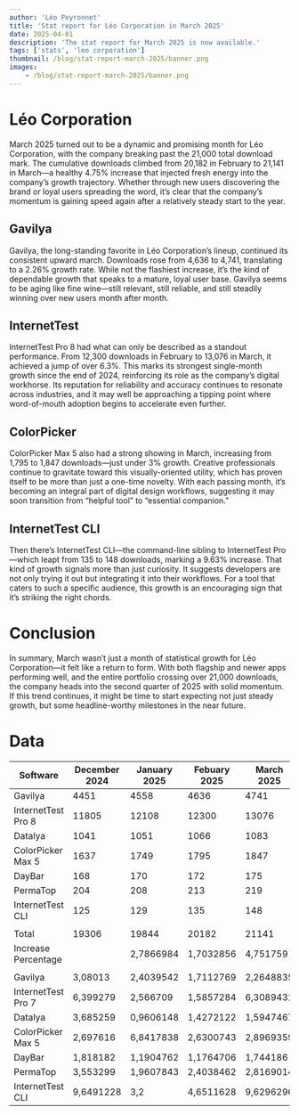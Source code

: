 ```yaml
---
author: 'Léo Peyronnet'
title: 'Stat report for Léo Corporation in March 2025'
date: 2025-04-01
description: 'The stat report for March 2025 is now available.'
tags: ['stats', 'leo corporation']
thumbnail: /blog/stat-report-march-2025/banner.png
images:
    - /blog/stat-report-march-2025/banner.png
---
```


# Léo Corporation

March 2025 turned out to be a dynamic and promising month for Léo Corporation, with the company breaking past the 21,000 total download mark. The cumulative downloads climbed from 20,182 in February to 21,141 in March—a healthy 4.75% increase that injected fresh energy into the company’s growth trajectory. Whether through new users discovering the brand or loyal users spreading the word, it’s clear that the company’s momentum is gaining speed again after a relatively steady start to the year.

## Gavilya

Gavilya, the long-standing favorite in Léo Corporation’s lineup, continued its consistent upward march. Downloads rose from 4,636 to 4,741, translating to a 2.26% growth rate. While not the flashiest increase, it’s the kind of dependable growth that speaks to a mature, loyal user base. Gavilya seems to be aging like fine wine—still relevant, still reliable, and still steadily winning over new users month after month.

## InternetTest

InternetTest Pro 8 had what can only be described as a standout performance. From 12,300 downloads in February to 13,076 in March, it achieved a jump of over 6.3%. This marks its strongest single-month growth since the end of 2024, reinforcing its role as the company’s digital workhorse. Its reputation for reliability and accuracy continues to resonate across industries, and it may well be approaching a tipping point where word-of-mouth adoption begins to accelerate even further.

## ColorPicker

ColorPicker Max 5 also had a strong showing in March, increasing from 1,795 to 1,847 downloads—just under 3% growth. Creative professionals continue to gravitate toward this visually-oriented utility, which has proven itself to be more than just a one-time novelty. With each passing month, it’s becoming an integral part of digital design workflows, suggesting it may soon transition from “helpful tool” to “essential companion.”

## InternetTest CLI

Then there’s InternetTest CLI—the command-line sibling to InternetTest Pro—which leapt from 135 to 148 downloads, marking a 9.63% increase. That kind of growth signals more than just curiosity. It suggests developers are not only trying it out but integrating it into their workflows. For a tool that caters to such a specific audience, this growth is an encouraging sign that it’s striking the right chords.

# Conclusion

In summary, March wasn’t just a month of statistical growth for Léo Corporation—it felt like a return to form. With both flagship and newer apps performing well, and the entire portfolio crossing over 21,000 downloads, the company heads into the second quarter of 2025 with solid momentum. If this trend continues, it might be time to start expecting not just steady growth, but some headline-worthy milestones in the near future.

# Data

| Software            | December 2024 | January 2025 | Febuary 2025 | March 2025 |
| ------------------- | ------------- | ------------ | ------------ | ---------- |
| Gavilya             | 4451          | 4558         | 4636         | 4741       |
| InternetTest Pro 8  | 11805         | 12108        | 12300        | 13076      |
| Datalya             | 1041          | 1051         | 1066         | 1083       |
| ColorPicker Max 5   | 1637          | 1749         | 1795         | 1847       |
| DayBar              | 168           | 170          | 172          | 175        |
| PermaTop            | 204           | 208          | 213          | 219        |
| InternetTest CLI    | 125           | 129          | 135          | 148        |
|                     |               |              |              |            |
| Total               | 19306         | 19844        | 20182        | 21141      |
| Increase Percentage |               | 2,7866984    | 1,7032856    | 4,751759   |
|                     |               |              |              |            |
| Gavilya             | 3,08013       | 2,4039542    | 1,7112769    | 2,2648835  |
| InternetTest Pro 7  | 6,399279      | 2,566709     | 1,5857284    | 6,3089431  |
| Datalya             | 3,685259      | 0,9606148    | 1,4272122    | 1,5947467  |
| ColorPicker Max 5   | 2,697616      | 6,8417838    | 2,6300743    | 2,8969359  |
| DayBar              | 1,818182      | 1,1904762    | 1,1764706    | 1,744186   |
| PermaTop            | 3,553299      | 1,9607843    | 2,4038462    | 2,8169014  |
| InternetTest CLI    | 9,6491228     | 3,2          | 4,6511628    | 9,6296296  |
